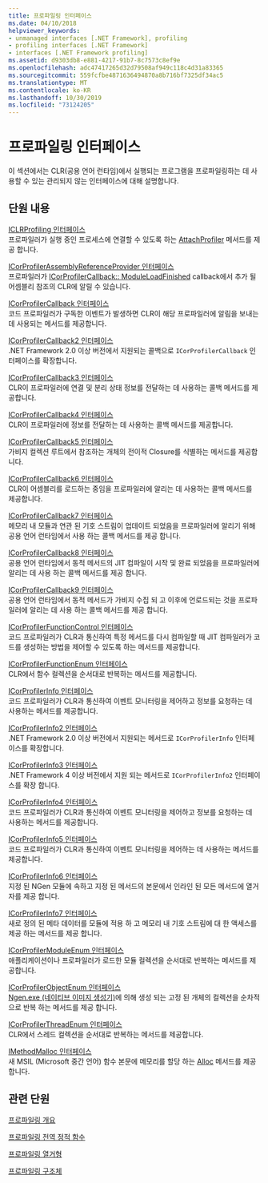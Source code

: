 ```yaml
---
title: 프로파일링 인터페이스
ms.date: 04/10/2018
helpviewer_keywords:
- unmanaged interfaces [.NET Framework], profiling
- profiling interfaces [.NET Framework]
- interfaces [.NET Framework profiling]
ms.assetid: d9303db8-e881-4217-91b7-8c7573c8ef9e
ms.openlocfilehash: adc47417265d32d79508af949c118c4d31a83365
ms.sourcegitcommit: 559fcfbe4871636494870a8b716bf7325df34ac5
ms.translationtype: MT
ms.contentlocale: ko-KR
ms.lasthandoff: 10/30/2019
ms.locfileid: "73124205"
---
```

# <a name="profiling-interfaces"></a>프로파일링 인터페이스
이 섹션에서는 CLR(공용 언어 런타임)에서 실행되는 프로그램을 프로파일링하는 데 사용할 수 있는 관리되지 않는 인터페이스에 대해 설명합니다.  
  
## <a name="in-this-section"></a>단원 내용  
 [ICLRProfiling 인터페이스](../../../../docs/framework/unmanaged-api/profiling/iclrprofiling-interface.md)  
 프로파일러가 실행 중인 프로세스에 연결할 수 있도록 하는 [AttachProfiler](../../../../docs/framework/unmanaged-api/profiling/iclrprofiling-attachprofiler-method.md) 메서드를 제공 합니다.  
  
 [ICorProfilerAssemblyReferenceProvider 인터페이스](../../../../docs/framework/unmanaged-api/profiling/icorprofilerassemblyreferenceprovider-interface.md)  
 프로파일러가 [ICorProfilerCallback:: ModuleLoadFinished](../../../../docs/framework/unmanaged-api/profiling/icorprofilercallback-moduleloadfinished-method.md) callback에서 추가 될 어셈블리 참조의 CLR에 알릴 수 있습니다.  
  
 [ICorProfilerCallback 인터페이스](../../../../docs/framework/unmanaged-api/profiling/icorprofilercallback-interface.md)  
 코드 프로파일러가 구독한 이벤트가 발생하면 CLR이 해당 프로파일러에 알림을 보내는 데 사용되는 메서드를 제공합니다.  
  
 [ICorProfilerCallback2 인터페이스](../../../../docs/framework/unmanaged-api/profiling/icorprofilercallback2-interface.md)  
 .NET Framework 2.0 이상 버전에서 지원되는 콜백으로 `ICorProfilerCallback` 인터페이스를 확장합니다.  
  
 [ICorProfilerCallback3 인터페이스](../../../../docs/framework/unmanaged-api/profiling/icorprofilercallback3-interface.md)  
 CLR이 프로파일러에 연결 및 분리 상태 정보를 전달하는 데 사용하는 콜백 메서드를 제공합니다.  
  
 [ICorProfilerCallback4 인터페이스](../../../../docs/framework/unmanaged-api/profiling/icorprofilercallback4-interface.md)  
 CLR이 프로파일러에 정보를 전달하는 데 사용하는 콜백 메서드를 제공합니다.  
  
 [ICorProfilerCallback5 인터페이스](../../../../docs/framework/unmanaged-api/profiling/icorprofilercallback5-interface.md)  
 가비지 컬렉션 루트에서 참조하는 개체의 전이적 Closure를 식별하는 메서드를 제공합니다.  
  
 [ICorProfilerCallback6 인터페이스](../../../../docs/framework/unmanaged-api/profiling/icorprofilercallback6-interface.md)  
 CLR이 어셈블리를 로드하는 중임을 프로파일러에 알리는 데 사용하는 콜백 메서드를 제공합니다.  
  
 [ICorProfilerCallback7 인터페이스](../../../../docs/framework/unmanaged-api/profiling/icorprofilercallback7-interface.md)  
 메모리 내 모듈과 연관 된 기호 스트림이 업데이트 되었음을 프로파일러에 알리기 위해 공용 언어 런타임에서 사용 하는 콜백 메서드를 제공 합니다.  

[ICorProfilerCallback8 인터페이스](../../../../docs/framework/unmanaged-api/profiling/icorprofilercallback8-interface.md)  
공용 언어 런타임에서 동적 메서드의 JIT 컴파일이 시작 및 완료 되었음을 프로파일러에 알리는 데 사용 하는 콜백 메서드를 제공 합니다.

[ICorProfilerCallback9 인터페이스](../../../../docs/framework/unmanaged-api/profiling/icorprofilercallback9-interface.md)  
공용 언어 런타임에서 동적 메서드가 가비지 수집 되 고 이후에 언로드되는 것을 프로파일러에 알리는 데 사용 하는 콜백 메서드를 제공 합니다.

 [ICorProfilerFunctionControl 인터페이스](../../../../docs/framework/unmanaged-api/profiling/icorprofilerfunctioncontrol-interface.md)  
 코드 프로파일러가 CLR과 통신하여 특정 메서드를 다시 컴파일할 때 JIT 컴파일러가 코드를 생성하는 방법을 제어할 수 있도록 하는 메서드를 제공합니다.  
  
 [ICorProfilerFunctionEnum 인터페이스](../../../../docs/framework/unmanaged-api/profiling/icorprofilerfunctionenum-interface.md)  
 CLR에서 함수 컬렉션을 순서대로 반복하는 메서드를 제공합니다.  
  
 [ICorProfilerInfo 인터페이스](../../../../docs/framework/unmanaged-api/profiling/icorprofilerinfo-interface.md)  
 코드 프로파일러가 CLR과 통신하여 이벤트 모니터링을 제어하고 정보를 요청하는 데 사용하는 메서드를 제공합니다.  
  
 [ICorProfilerInfo2 인터페이스](../../../../docs/framework/unmanaged-api/profiling/icorprofilerinfo2-interface.md)  
 .NET Framework 2.0 이상 버전에서 지원되는 메서드로 `ICorProfilerInfo` 인터페이스를 확장합니다.  
  
 [ICorProfilerInfo3 인터페이스](../../../../docs/framework/unmanaged-api/profiling/icorprofilerinfo3-interface.md)  
 .NET Framework 4 이상 버전에서 지원 되는 메서드로 `ICorProfilerInfo2` 인터페이스를 확장 합니다.  
  
 [ICorProfilerInfo4 인터페이스](../../../../docs/framework/unmanaged-api/profiling/icorprofilerinfo4-interface.md)  
 코드 프로파일러가 CLR과 통신하여 이벤트 모니터링을 제어하고 정보를 요청하는 데 사용하는 메서드를 제공합니다.  
  
 [ICorProfilerInfo5 인터페이스](../../../../docs/framework/unmanaged-api/profiling/icorprofilerinfo5-interface.md)  
 코드 프로파일러가 CLR과 통신하여 이벤트 모니터링을 제어하는 데 사용하는 메서드를 제공합니다.  
  
 [ICorProfilerInfo6 인터페이스](../../../../docs/framework/unmanaged-api/profiling/icorprofilerinfo6-interface.md)  
 지정 된 NGen 모듈에 속하고 지정 된 메서드의 본문에서 인라인 된 모든 메서드에 열거자를 제공 합니다.  
  
 [ICorProfilerInfo7 인터페이스](../../../../docs/framework/unmanaged-api/profiling/icorprofilerinfo7-interface.md)  
 새로 정의 된 메타 데이터를 모듈에 적용 하 고 메모리 내 기호 스트림에 대 한 액세스를 제공 하는 메서드를 제공 합니다.  
  
 [ICorProfilerModuleEnum 인터페이스](../../../../docs/framework/unmanaged-api/profiling/icorprofilermoduleenum-interface.md)  
 애플리케이션이나 프로파일러가 로드한 모듈 컬렉션을 순서대로 반복하는 메서드를 제공합니다.  
  
 [ICorProfilerObjectEnum 인터페이스](../../../../docs/framework/unmanaged-api/profiling/icorprofilerobjectenum-interface.md)  
 [Ngen.exe (네이티브 이미지 생성기)](../../../../docs/framework/tools/ngen-exe-native-image-generator.md)에 의해 생성 되는 고정 된 개체의 컬렉션을 순차적으로 반복 하는 메서드를 제공 합니다.  
  
 [ICorProfilerThreadEnum 인터페이스](../../../../docs/framework/unmanaged-api/profiling/icorprofilerthreadenum-interface.md)  
 CLR에서 스레드 컬렉션을 순서대로 반복하는 메서드를 제공합니다.  
  
 [IMethodMalloc 인터페이스](../../../../docs/framework/unmanaged-api/profiling/imethodmalloc-interface.md)  
 새 MSIL (Microsoft 중간 언어) 함수 본문에 메모리를 할당 하는 [Alloc](../../../../docs/framework/unmanaged-api/profiling/imethodmalloc-alloc-method.md) 메서드를 제공 합니다.  
  
## <a name="related-sections"></a>관련 단원  
 [프로파일링 개요](../../../../docs/framework/unmanaged-api/profiling/profiling-overview.md)  
  
 [프로파일링 전역 정적 함수](../../../../docs/framework/unmanaged-api/profiling/profiling-global-static-functions.md)  
  
 [프로파일링 열거형](../../../../docs/framework/unmanaged-api/profiling/profiling-enumerations.md)  
  
 [프로파일링 구조체](../../../../docs/framework/unmanaged-api/profiling/profiling-structures.md)

